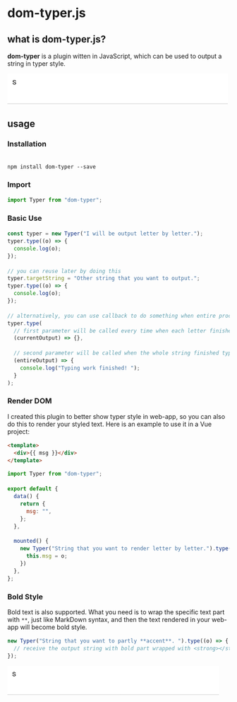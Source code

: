 # dom-typer.js

## what is dom-typer.js?

**dom-typer** is a plugin witten in JavaScript, which can be used to output a string in typer style.

![](./static/base.gif)

## usage

### Installation

```

npm install dom-typer --save

```

### Import

```javascript
import Typer from "dom-typer";
```

### Basic Use

```javascript
const typer = new Typer("I will be output letter by letter.");
typer.type((o) => {
  console.log(o);
});

// you can reuse later by doing this
typer.targetString = "Other string that you want to output.";
typer.type((o) => {
  console.log(o);
});

// alternatively, you can use callback to do something when entire process finished
typer.type(
  // first parameter will be called every time when each letter finished typing
  (currentOutput) => {},

  // second parameter will be called when the whole string finished typing
  (entireOutput) => {
    console.log("Typing work finished! ");
  }
);
```

### Render DOM

I created this plugin to better show typer style in web-app, so you can also do this to render your styled text. Here is an example to use it in a Vue project:

```html
<template>
  <div>{{ msg }}</div>
</template>
```

```javascript
import Typer from "dom-typer";

export default {
  data() {
    return {
      msg: "",
    };
  },

  mounted() {
    new Typer("String that you want to render letter by letter.").type((o) => {
      this.msg = o;
    })
  },
};
```

### Bold Style

Bold text is also supported. What you need is to wrap the specific text part with `**`, just like MarkDown syntax, and then the text rendered in your web-app will become bold style.

```javascript
new Typer("String that you want to partly **accent**. ").type((o) => {
  // receive the output string with bold part wrapped with <strong></strong> markup tag 
});
```

![](./static/accent.gif)
